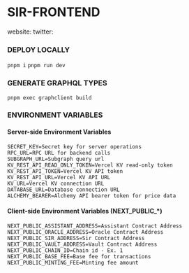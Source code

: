 # SIR-FRONTEND

website:
twitter:

### DEPLOY LOCALLY

`pnpm i`
`pnpm run dev`

### GENERATE GRAPHQL TYPES

`pnpm exec graphclient build`

### ENVIRONMENT VARIABLES

#### Server-side Environment Variables
```
SECRET_KEY=Secret key for server operations
RPC_URL=RPC URL for backend calls
SUBGRAPH_URL=Subgraph query url
KV_REST_API_READ_ONLY_TOKEN=Vercel KV read-only token
KV_REST_API_TOKEN=Vercel KV API token
KV_REST_API_URL=Vercel KV API URL
KV_URL=Vercel KV connection URL
DATABASE_URL=Database connection URL
ALCHEMY_BEARER=Alchemy API bearer token for price data
```

#### Client-side Environment Variables (NEXT_PUBLIC_*)
```
NEXT_PUBLIC_ASSISTANT_ADDRESS=Assistant Contract Address
NEXT_PUBLIC_ORACLE_ADDRESS=Oracle Contract Address
NEXT_PUBLIC_SIR_ADDRESS=Sir Contract Address
NEXT_PUBLIC_VAULT_ADDRESS=Vault Contract Address
NEXT_PUBLIC_CHAIN_ID=Chain id - Ex. 1
NEXT_PUBLIC_BASE_FEE=Base fee for transactions
NEXT_PUBLIC_MINTING_FEE=Minting fee amount
```
